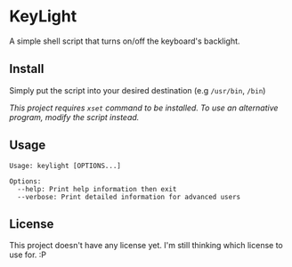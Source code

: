 # KeyLight
A simple shell script that turns on/off the keyboard's backlight.

## Install
Simply put the script into your desired destination (e.g `/usr/bin`, `/bin`)

*This project requires `xset` command to be installed. To use an alternative program, modify the script instead.*

## Usage
```shell
Usage: keylight [OPTIONS...]

Options:
  --help: Print help information then exit
  --verbose: Print detailed information for advanced users
```

## License
This project doesn't have any license yet. I'm still thinking which license to use for. :P
